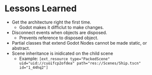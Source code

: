# Lessons Learned

- Get the architecture right the first time. 
  - Godot makes it difficlut to make changes.
- Disconnect events when objects are disposed.
  - Prevents reference to disposed object.
- Partial classes that extend Godot Nodes cannot be made static, or abstract.
- Scene inheritance is inidicated on the child scene
  - Example: `[ext_resource type="PackedScene" uid="uid://cuoifcp2ofdea" path="res://Scenes/Ship.tscn" id="1_44hq2"]`